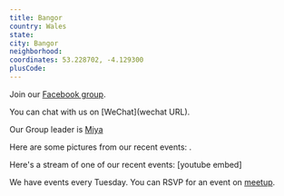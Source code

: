 ```yaml
---
title: Bangor
country: Wales
state: 
city: Bangor
neighborhood: 
coordinates: 53.228702, -4.129300
plusCode:
---
```

Join our [Facebook group](https://www.facebook.com/groups/free.code.camp.wales.bangor).

You can chat with us on [WeChat](wechat URL).

Our Group leader is [Miya](freecodecamp.org/miya)

Here are some pictures from our recent events:
![]().

Here's a stream of one of our recent events:
[youtube embed]

We have events every Tuesday. You can RSVP for an event on [meetup](meetupurl).
